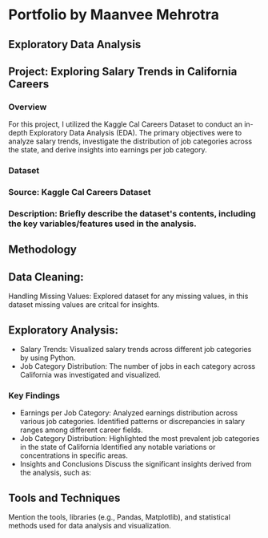 # Portfolio by Maanvee Mehrotra

## Exploratory Data Analysis

## Project: Exploring Salary Trends in California Careers
### Overview

For this project, I utilized the Kaggle Cal Careers Dataset to conduct an in-depth Exploratory Data Analysis (EDA). The primary objectives were to analyze salary trends, investigate the distribution of job categories across the state, and derive insights into earnings per job category.

### Dataset
### Source: Kaggle Cal Careers Dataset
### Description: Briefly describe the dataset's contents, including the key variables/features used in the analysis.

## Methodology

## Data Cleaning:
Handling Missing Values: Explored dataset for any missing values, in this dataset missing values are critcal for insights. 

## Exploratory Analysis:

- Salary Trends: Visualized salary trends across different job categories by using Python.
- Job Category Distribution: The number of jobs in each category across California was investigated and visualized.

### Key Findings

- Earnings per Job Category:
Analyzed earnings distribution across various job categories.
Identified patterns or discrepancies in salary ranges among different career fields.
- Job Category Distribution:
Highlighted the most prevalent job categories in the state of California
Identified any notable variations or concentrations in specific areas.
- Insights and Conclusions
Discuss the significant insights derived from the analysis, such as:

## Tools and Techniques
Mention the tools, libraries (e.g., Pandas, Matplotlib), and statistical methods used for data analysis and visualization.
